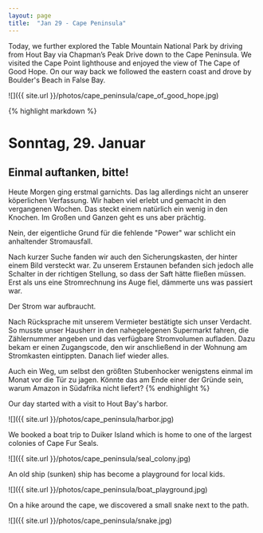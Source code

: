 ```yaml
---
layout: page
title:  "Jan 29 - Cape Peninsula"
---
```


Today, we further explored the Table Mountain National Park by driving from Hout Bay via Chapman’s Peak Drive down to the Cape Peninsula. We visited the Cape Point lighthouse and enjoyed the view of The Cape of Good Hope. On our way back we followed the eastern coast and drove by Boulder's Beach in False Bay.

![]({{ site.url }}/photos/cape_peninsula/cape_of_good_hope.jpg)

{% highlight markdown %}
# Sonntag, 29. Januar
## Einmal auftanken, bitte!

Heute Morgen ging erstmal garnichts. Das lag allerdings nicht an unserer köperlichen Verfassung. Wir haben viel erlebt und gemacht in den vergangenen Wochen. Das steckt einem natürlich ein wenig in den Knochen. Im Großen und Ganzen geht es uns aber prächtig.

Nein, der eigentliche Grund für die fehlende "Power" war schlicht ein anhaltender Stromausfall.

Nach kurzer Suche fanden wir auch den Sicherungskasten, der hinter einem Bild versteckt war. Zu unserem Erstaunen befanden sich jedoch alle Schalter in der richtigen Stellung, so dass der Saft hätte fließen müssen. Erst als uns eine Stromrechnung ins Auge fiel, dämmerte uns was passiert war.

Der Strom war aufbraucht.

Nach Rücksprache mit unserem Vermieter bestätigte sich unser Verdacht. So musste unser Hausherr in den nahegelegenen Supermarkt fahren, die Zählernummer angeben und das verfügbare Stromvolumen aufladen. Dazu bekam er einen Zugangscode, den wir anschließend in der Wohnung am Stromkasten eintippten. Danach lief wieder alles.

Auch ein Weg, um selbst den größten Stubenhocker wenigstens einmal im Monat vor die Tür zu jagen. Könnte das am Ende einer der Gründe sein, warum Amazon in Südafrika nicht liefert?
{% endhighlight %}

Our day started with a visit to Hout Bay's harbor.

![]({{ site.url }}/photos/cape_peninsula/harbor.jpg)

We booked a boat trip to Duiker Island which is home to one of the largest colonies of Cape Fur Seals.

![]({{ site.url }}/photos/cape_peninsula/seal_colony.jpg)

An old ship (sunken) ship has become a playground for local kids.

![]({{ site.url }}/photos/cape_peninsula/boat_playground.jpg)

On a hike around the cape, we discovered a small snake next to the path.

![]({{ site.url }}/photos/cape_peninsula/snake.jpg)
